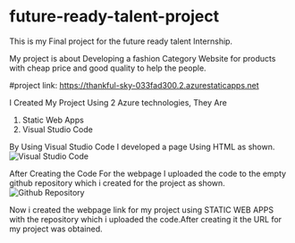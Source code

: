 # future-ready-talent-project
This is my Final project for the future ready talent Internship.
    
My project is about Developing a fashion Category Website for products with cheap price and good quality to help the people.
     
#project link: https://thankful-sky-033fad300.2.azurestaticapps.net

I Created My Project Using 2 Azure technologies, They Are 

1. Static Web Apps 
2. Visual Studio Code 

By Using Visual Studio Code I developed a page Using HTML as shown.
![Visual Studio Code](https://user-images.githubusercontent.com/91585224/196944883-ee5b2bdb-c593-43d5-8c8b-665ec7c41657.png)



After Creating the Code For the webpage I uploaded the code to the empty github repository which i created for the project as shown.
![Github Repository](https://user-images.githubusercontent.com/91585224/196945882-838e7790-80dc-469d-a809-2819be78a4cf.png)


Now i created the webpage link for my project using STATIC WEB APPS with the repository which i uploaded the code.After creating it the URL for my project was obtained.
